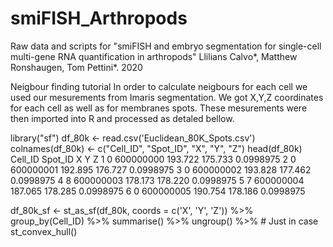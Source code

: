 # smiFISH_Arthropods
Raw data and scripts for "smiFISH and embryo segmentation for single-cell multi-gene RNA quantification in arthropods" Llilians Calvo*, Matthew Ronshaugen, Tom Pettini*.  2020


Neigbour finding tutorial
In order to calculate neigbours for each cell we used our mesurements from Imaris segmentation. We got X,Y,Z coordinates for each cell as well as for membranes spots. 
These mesurements were then imported into R and processed as detaled bellow. 

library("sf")
df_80k <- read.csv('Euclidean_80K_Spots.csv')
colnames(df_80k) <- c("Cell_ID", "Spot_ID", "X", "Y", "Z")
head(df_80k)
  Cell_ID   Spot_ID       X       Y         Z
1       0 600000000 193.722 175.733 0.0998975
2       0 600000001 192.895 176.727 0.0998975
3       0 600000002 193.828 177.462 0.0998975
4       8 600000003 178.173 178.220 0.0998975
5       7 600000004 187.065 178.285 0.0998975
6       0 600000005 190.754 178.186 0.0998975


df_80k_sf <- st_as_sf(df_80k,
                      coords = c('X', 'Y', 'Z')) %>%
    group_by(Cell_ID) %>%
    summarise() %>%
    ungroup() %>%  # Just in case
    st_convex_hull()

